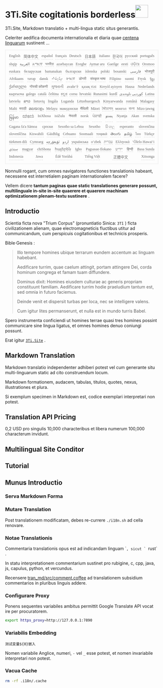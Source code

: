 <h1 style="justify-content:space-between">3Ti.Site cogitationis borderless<img src="//i-01.eu.org/3Ti/logo.svg" style="user-select:none;margin-top:-1px;width:42px"></h1>

3Ti.Site, Markdown translatio + multi-lingua static situs generantis.

Celeriter aedifica documenta internationalia et diaria quae [centena linguarum](https://github.com/i18n-site/node/blob/main/lang/src/index.js) sustinent ...

<pre class="langli" style="display:flex;flex-wrap:wrap;background:transparent;border:1px solid #eee;font-size:12px;box-shadow:0 0 3px inset #eee;padding:12px 5px 4px 12px;justify-content:space-between;"><style>pre.langli i{font-weight:300;font-family:s;margin-right:7px;margin-bottom:8px;font-style:normal;color:#666;border-bottom:1px dashed #ccc;}</style><i>English</i><i> 简体中文 </i><i>español</i><i>français</i><i>Deutsch</i><i> 日本語 </i><i>italiano</i><i>한국어</i><i>русский</i><i>português</i><i>shqip</i><i>‫العربية‬</i><i>አማርኛ</i><i>অসমীয়া</i><i>azərbaycan</i><i>Eʋegbe</i><i>Aymar aru</i><i>Gaeilge</i><i>eesti</i><i>ଓଡ଼ିଆ</i><i>Oromoo</i><i>euskara</i><i>беларуская</i><i>bamanakan</i><i>български</i><i>íslenska</i><i>polski</i><i>bosanski</i><i>‫فارسی‬</i><i>भोजपुरी</i><i>Afrikaans</i><i>татар</i><i>dansk</i><i>‫ދިވެހިބަސް‬</i><i>ትግርኛ</i><i>डोगरी</i><i>संस्कृत भाषा</i><i>Filipino</i><i>suomi</i><i>Frysk</i><i>ខ្មែរ</i><i>ქართული</i><i>गोंयची कोंकणी</i><i>ગુજરાતી</i><i>avañe’ẽ</i><i>қазақ тілі</i><i>Kreyòl ayisyen</i><i>Hausa</i><i>Nederlands</i><i>кыргызча</i><i>galego</i><i>català</i><i>čeština</i><i>ಕನ್ನಡ</i><i>corsu</i><i>hrvatski</i><i>Runasimi</i><i>kurdî</i><i>‫کوردیی ناوەندی‬</i><i>Latina</i><i>latviešu</i><i>ລາວ</i><i>lietuvių</i><i>lingála</i><i>Luganda</i><i>Lëtzebuergesch</i><i>Kinyarwanda</i><i>română</i><i>Malagasy</i><i>Malti</i><i>मराठी</i><i>മലയാളം</i><i>Melayu</i><i>македонски</i><i>मैथिली</i><i>Māori</i><i>মৈতৈলোন্</i><i>монгол</i><i>বাংলা</i><i>Mizo ṭawng</i><i>မြန်မာ</i><i>𞄀𞄄𞄰𞄩𞄍𞄜𞄰</i><i>IsiXhosa</i><i>isiZulu</i><i>नेपाली</i><i>norsk</i><i>ਪੰਜਾਬੀ</i><i>‫پښتو‬</i><i>Nyanja</i><i>Akan</i><i>svenska</i><i>Gagana fa'a Sāmoa</i><i>српски</i><i>Sesotho sa Leboa</i><i>Sesotho</i><i>සිංහල</i><i>esperanto</i><i>slovenčina</i><i>slovenščina</i><i>Kiswahili</i><i>Gàidhlig</i><i>Cebuano</i><i>Soomaali</i><i>тоҷикӣ</i><i>తెలుగు</i><i>தமிழ்</i><i>ไทย</i><i>Türkçe</i><i>türkmen dili</i><i>Cymraeg</i><i>‫ئۇيغۇرچە‬</i><i>‫اردو‬</i><i>українська</i><i>o‘zbek</i><i>‫עברית‬</i><i>Ελληνικά</i><i>ʻŌlelo Hawaiʻi</i><i>‫سنڌي‬</i><i>magyar</i><i>chiShona</i><i>հայերեն</i><i>Igbo</i><i>Pagsasao Ilokano</i><i>‫ייִדיש‬</i><i>हिन्दी</i><i>Basa Sunda</i><i>Indonesia</i><i>Jawa</i><i>Èdè Yorùbá</i><i>Tiếng Việt</i><i> 正體中文 </i><i>Xitsonga</i></pre>

Nonnulli rogant, cum omnes navigatores functiones translationis habeant, necessene est interretialem paginam internationalem facere?

Vellem dicere **tantum paginas quae static translationes generare possunt, multilinguale in-site in-site quaerere et quaerere machinam optimizationem plenam-textu sustinere** .

## Introductio

Scientia ficta nova &quot;Trium Corpus&quot; (pronuntiatio Sinica: `3Tǐ` ) ficta civilizationem alienam, quae electromagneticis fluctibus utitur ad communicandum, cum perspicuis cogitationibus et technicis prosperis.

Bible·Genesis :

> Illo tempore homines ubique terrarum eundem accentum ac linguam habebant.
>
> Aedificare turrim, quae caelum attingit, portam attingere Dei, corda hominum congrega et famam tuam diffundere.
>
> Dominus dixit: Homines eiusdem culturae ac generis propriam constituunt familiam. Aedificare turrim hodie praeludium tantum est, sed omnia in futuro faciemus.
>
> Deinde venit et dispersit turbas per loca, nec se intelligere valens.
>
> Cum igitur lites permanserunt, et nulla est in mundo turris Babel.

Spero instrumenta conficiendi ut homines terrae quasi tres homines possint communicare sine lingua ligatus, et omnes homines denuo coniungi possunt.

Erat igitur [`3Ti.Site`](//3Ti.Site) .

## Markdown Translation

Markdown translatio independenter adhiberi potest vel cum generante situ multi-linguarum static ad cito construendum locum.

Markdown formationem, audacem, tabulas, titulos, quotes, nexus, illustrationes et plura.

Si exemplum specimen in Markdown est, codice exemplari interpretari non potest.

## Translation API Pricing

0,2 USD pro singulis 10,000 characteribus et libera numerum 100,000 characterum invidunt.

## Multilingual Site Conditor

## Tutorial

## Munus Introductio

### Serva Markdown Forma

### Mutare Translation

Post translationem modificatam, debes re-currere `./i18n.sh` ad cella renovare.

### Notae Translationis

Commentaria translationis opus est ad indicandam linguam \````, sicut ` ```rust` .

In statu interpretationem commentarium sustinet pro rubigine, c, cpp, java, js, capulus, python, et vercundus.

Recensere [tran_md/src/comment.coffee](https://github.com/i18n-site/node/blob/main/tran_md/src/comment.coffee) ad translationem subsidium commentarios in pluribus linguis addere.

### Configurare Proxy

Ponens sequentes variabiles ambitus permittit Google Translate API vocat ire per procuratorem.

```bash
export https_proxy=http://127.0.0.1:7890
```

### Variabilis Embedding

```
测试变量${0}嵌入
```

Nomen variabile Anglice, numeri, `-` vel `_` esse potest, et nomen invariabile interpretari non potest.

### Vacua Cache

```bash
rm -rf .i18n/.cache
```

